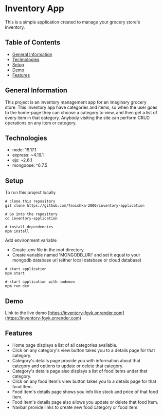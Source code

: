 # Inventory App

This is a simple application created to manage your grocery store's inventory.

## Table of Contents
+ [General Information](#general-information)
+ [Technologies](#technologies)
+ [Setup](#setup)
+ [Demo](#demo)
+ [Features](#features)

## General Information
This project is an inventory management app for an imaginary grocery store. This Inventory app have categories and items, so when the user goes to the home-page they can choose a category to view, and then get a list of every item in that category. Anybody visiting
the site can perform CRUD operations on any item or category.

## Technologies
+ node: 16.17.1
+ express: ~4.16.1
+ ejs: ~2.6.1
+ mongoose: ^6.7.5

## Setup 
To run this project locally

```
# clone this repository
git clone https://github.com/Tanishka-2000/inventory-application

# Go into the repository
cd inventory-application

# install dependencies
npm install

```
Add environment variable
+ Create .env file in the root directory
+ Create variable named 'MONGODB_URI' and set it equal to your mongodb database url (either local database or cloud database)

```
# start application
npm start

# start application with nodemon
npm run dev

```

## Demo
Link to the live demo [https://inventory-fgyk.onrender.com](https://inventory-fgyk.onrender.com)

## Features
+ Home page displays a list of all categories available.
+ Click on any category's view button takes you to a details page for that category.
+ Category's details page provide you with information about that category and options to update or delete that category.
+ Category's details page also displays a list of food items under that category.
+ Click on any food Item's view button takes you to a details page for that food Item.
+ Food Item's details page shows you info like stock and price of that food Item.
+ Food Item's details page also allows you update or delete that food Item.
+ Navbar provide links to create new food category or food item.